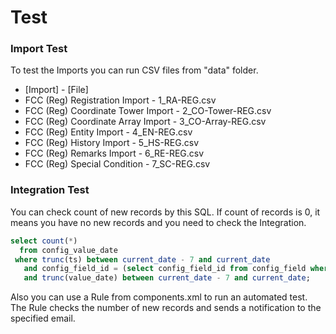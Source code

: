 # Test 

### Import Test

To test the Imports you can run CSV files from "data" folder.
- [Import] - [File]
- FCC (Reg) Registration Import - 1_RA-REG.csv
- FCC (Reg) Coordinate Tower Import - 2_CO-Tower-REG.csv
- FCC (Reg) Coordinate Array Import - 3_CO-Array-REG.csv
- FCC (Reg) Entity Import - 4_EN-REG.csv
- FCC (Reg) History Import - 5_HS-REG.csv
- FCC (Reg) Remarks Import - 6_RE-REG.csv
- FCC (Reg) Special Condition - 7_SC-REG.csv

### Integration Test

You can check count of new records by this SQL.
If count of records is 0, it means you have no new records and you need to check the Integration.

```sql
select count(*)
  from config_value_date
 where trunc(ts) between current_date - 7 and current_date
   and config_field_id = (select config_field_id from config_field where config_field_name = 'RA_DATE_CONSTRUCTED')
   and trunc(value_date) between current_date - 7 and current_date;
```

Also you can use a Rule from components.xml to run an automated test. The Rule checks the number of new records and sends a notification to the specified email.
